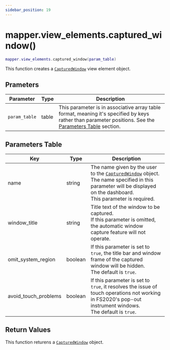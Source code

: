 ```yaml
---
sidebar_position: 19
---
```


# mapper.view_elements.captured_window()
```lua
mapper.view_elements.captured_window(param_table)
```
This function creates a [`CapturedWindow`](/libs/mapper/CapturedWindow) view element object.


## Prameters
|Parameter|Type|Description|
|-|-|-|
|`param_table`|table|This parameter is in associative array table format, meaning it's specified by keys rather than parameter positions. See the [Parameters Table](#parameters-table) section.|


## Parameters Table
|Key|Type|Description|
|-|-|-|
|name|string|The name given by the user to the [`CapturedWindow`](/libs/mapper/CapturedWindow) object.<br/>The name specified in this parameter will be displayed on the dashboard.<br/>This parameter is required.
|window_title|string|Title text of the window to be captured.<br/>If this parameter is omitted, the automatic window capture feature will not operate.
|omit_system_region|boolean|If this parameter is set to `true`, the title bar and window frame of the captured window will be hidden.<br/>The default is `true`.
|avoid_touch_problems|boolean|If this parameter is set to `true`, it resolves the issue of touch operations not working in FS2020's pop-out instrument windows.<br/>The default is `true`.


## Return Values
This function returens a [`CapturedWindow`](/libs/mapper/CapturedWindow) object.